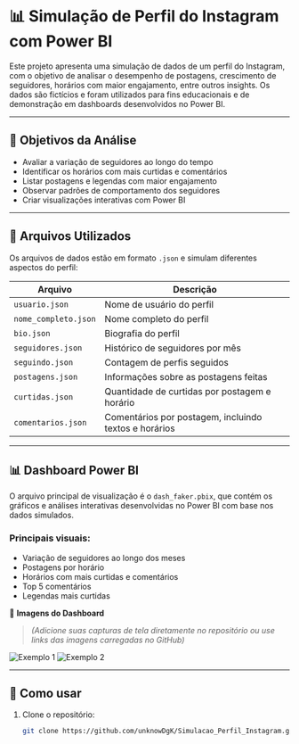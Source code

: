# 📊 Simulação de Perfil do Instagram com Power BI

Este projeto apresenta uma simulação de dados de um perfil do Instagram, com o objetivo de analisar o desempenho de postagens, crescimento de seguidores, horários com maior engajamento, entre outros insights. Os dados são fictícios e foram utilizados para fins educacionais e de demonstração em dashboards desenvolvidos no Power BI.

---

## 📌 Objetivos da Análise

- Avaliar a variação de seguidores ao longo do tempo
- Identificar os horários com mais curtidas e comentários
- Listar postagens e legendas com maior engajamento
- Observar padrões de comportamento dos seguidores
- Criar visualizações interativas com Power BI

---

## 🧩 Arquivos Utilizados

Os arquivos de dados estão em formato `.json` e simulam diferentes aspectos do perfil:

| Arquivo            | Descrição |
|--------------------|-----------|
| `usuario.json`     | Nome de usuário do perfil |
| `nome_completo.json` | Nome completo do perfil |
| `bio.json`         | Biografia do perfil |
| `seguidores.json`  | Histórico de seguidores por mês |
| `seguindo.json`    | Contagem de perfis seguidos |
| `postagens.json`   | Informações sobre as postagens feitas |
| `curtidas.json`    | Quantidade de curtidas por postagem e horário |
| `comentarios.json` | Comentários por postagem, incluindo textos e horários |

---

## 📊 Dashboard Power BI

O arquivo principal de visualização é o `dash_faker.pbix`, que contém os gráficos e análises interativas desenvolvidas no Power BI com base nos dados simulados.

### Principais visuais:
- Variação de seguidores ao longo dos meses
- Postagens por horário
- Horários com mais curtidas e comentários
- Top 5 comentários
- Legendas mais curtidas

📸 **Imagens do Dashboard**

> *(Adicione suas capturas de tela diretamente no repositório ou use links das imagens carregadas no GitHub)*

![Exemplo 1]((https://github.com/user-attachments/assets/075f7e90-c06f-4fd4-8996-dc6e99df9f38)
)
![Exemplo 2]((https://github.com/user-attachments/assets/89810168-3f1e-4e80-9ca6-6887da13edf7)
)

---

## 🚀 Como usar

1. Clone o repositório:
   ```bash
   git clone https://github.com/unknowDgK/Simulacao_Perfil_Instagram.git
